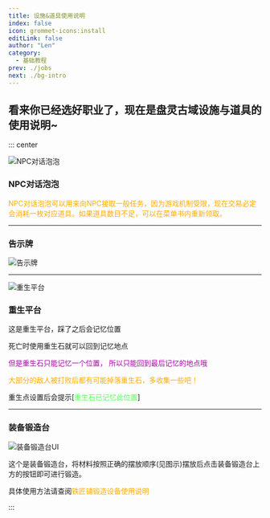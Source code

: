 ```yaml
---
title: 设施&道具使用说明
index: false
icon: grommet-icons:install
editLink: false
author: "Len"
category:
  - 基础教程
prev: ./jobs
next: ./bg-intro
---
```


##  看来你已经选好职业了，现在是盘灵古域设施与道具的使用说明~



::: center



![NPC对话泡泡](/assets/panling/items/npc_bubble.png)

### NPC对话泡泡

<span style="color: #FFAA00;">NPC对话泡泡可以用来向NPC接取一般任务，因为游戏机制受限，现在交易必定会消耗一枚对应道具。如果道具数目不足，可以在菜单书内重新领取。</span>

------

### 告示牌

![告示牌](https://img06.mifile.cn/v1/MI_542ED8B1722DC/ef362a1aaaab6b96f95f80be1bd62430.png)

------

![重生平台](https://img03.mifile.cn/v1/MI_542ED8B1722DC/cb50029b091bc37ed46f1c61f78313e2.png)

### 重生平台

这是重生平台，踩了之后会记忆位置

死亡时使用重生石就可以回到记忆地点

<span style="color: #AA00AA;">但是重生石只能记忆一个位置，
</span><span style="color: #AA00AA;">所以只能回到最后记忆的地点哦
</span>

<span style="color: #FFAA00;">大部分的敌人被打败后都有可能掉落重生石，多收集一些吧！</span>

重生点设置后会提示[<span style="color: #55FF55;">重生石已记忆此位置</span>]

------

### 装备锻造台

![装备锻造台UI](https://img06.mifile.cn/v1/MI_542ED8B1722DC/5f176a8974f453b4958f5223fe773566.png)

这个是装备锻造台，将材料按照正确的摆放顺序(见图示)摆放后点击装备锻造台上方的按钮即可进行锻造。

具体使用方法请查阅<span style="color: #FFAA00;">铁匠铺锻造设备使用说明</span>

:::
